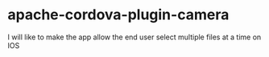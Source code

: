 # apache-cordova-plugin-camera
I will like to make the app allow the end user select multiple files at a time on IOS
